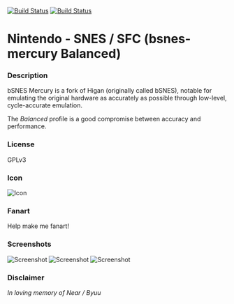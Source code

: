 [![Build Status](https://travis-ci.org/kodi-game/game.libretro.bsnes-mercury-balanced.svg?branch=master)](https://travis-ci.org/kodi-game/game.libretro.bsnes-mercury-balanced)
[![Build Status](https://ci.appveyor.com/api/projects/status/github/kodi-game/game.libretro.bsnes-mercury-balanced?svg=true)](https://ci.appveyor.com/project/kodi-game/game-libretro-bsnes-mercury-balanced)

# Nintendo - SNES / SFC (bsnes-mercury Balanced)

### Description

bSNES Mercury is a fork of Higan (originally called bSNES), notable for emulating the original hardware as accurately as possible through low-level, cycle-accurate emulation.

The *Balanced* profile is a good compromise between accuracy and performance.

### License

GPLv3

### Icon

![Icon](game.libretro.bsnes-mercury-balanced/resources/icon.png)

### Fanart

Help make me fanart!

### Screenshots

![Screenshot](game.libretro.bsnes-mercury-balanced/resources/screenshot-01.jpg)
![Screenshot](game.libretro.bsnes-mercury-balanced/resources/screenshot-02.jpg)
![Screenshot](game.libretro.bsnes-mercury-balanced/resources/screenshot-03.jpg)

### Disclaimer

*In loving memory of Near / Byuu*
